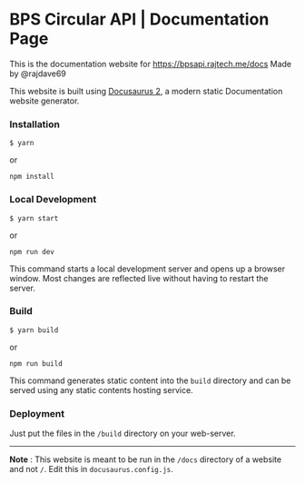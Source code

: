 # BPS Circular API | Documentation Page

This is the documentation website for https://bpsapi.rajtech.me/docs
Made by @rajdave69

This website is built using [Docusaurus 2](https://docusaurus.io/), a modern static Documentation website generator.

### Installation

```shell
$ yarn
```
or 

```npm
npm install
```

### Local Development

```shell
$ yarn start
```
or 

```npm
npm run dev
```
This command starts a local development server and opens up a browser window. Most changes are reflected live without having to restart the server.

### Build

```shell
$ yarn build
```
or 
```npm
npm run build
```
This command generates static content into the `build` directory and can be served using any static contents hosting service.

### Deployment

Just put the files in the `/build` directory on your web-server.

-----------

**Note** : This website is meant to be run in the `/docs` directory of a website and not `/`. Edit this in `docusaurus.config.js`.
